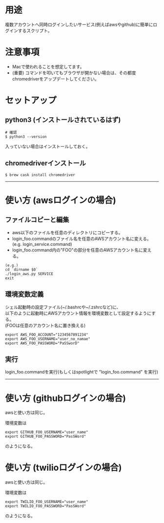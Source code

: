 # 用途
複数アカウントへ同時ログインしたいサービス(例えばawsやgithub)に簡単にログインするスクリプト。

# 注意事項
* Macで使われることを想定してます。
* (重要) コマンドを叩いてもブラウザが開かない場合は、その都度chromedriverをアップデートしてください。

# セットアップ

## python3 (インストールされているはず)
```
# 確認
$ python3 --version
```
入っていない場合はインストールしておく。

## chromedriverインストール
```
$ brew cask install chromedriver
```

---

# 使い方 (awsログインの場合)

## ファイルコピーと編集
* aws以下のファイルを任意のディレクトリにコピーする。
* login_foo.commandのファイル名を任意のAWSアカウント名に変える。<br>
  (e.g. login_service.command)
* login_foo.command内の"FOO"の部分を任意のAWSアカウント名に変える。<br>
```
(e.g.)
cd `dirname $0`
./login_aws.py SERVICE
exit
```

## 環境変数定義
シェル起動時の設定ファイル(~/.bashrcや~/.zshrcなど)に、<br>
以下のように起動時にAWSアカウント情報を環境変数として設定するようにする。<br>
(FOOは任意のアカウント名に置き換える)
```
export AWS_FOO_ACCOUNT="1234567891234"
export AWS_FOO_USERNAME="user_no_namae"
export AWS_FOO_PASSWORD="PaSSworD"
```

## 実行
login_foo.commandを実行(もしくはspotlightで "login_foo.command" を実行)

---

# 使い方 (githubログインの場合)
awsと使い方は同じ。

環境変数は
```
export GITHUB_FOO_USERNAME="user_name"
export GITHUB_FOO_PASSWORD="PasSWord"
```
のようになる。

# 使い方 (twilioログインの場合)
awsと使い方は同じ。

環境変数は
```
export TWILIO_FOO_USERNAME="user_name"
export TWILIO_FOO_PASSWORD="PasSWord"
```
のようになる。
